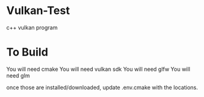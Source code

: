 # Vulkan-Test
 c++ vulkan program

# To Build
You will need cmake
You will need vulkan sdk
You will need glfw
You will need glm

once those are installed/downloaded, update .env.cmake with the locations.